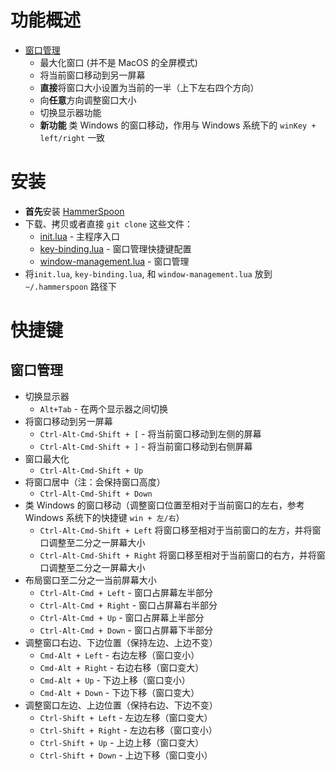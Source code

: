 # 功能概述
* [窗口管理](./window-management.lua)
    * 最大化窗口 (并不是 MacOS 的全屏模式)
    * 将当前窗口移动到另一屏幕
    * **直接**将窗口大小设置为当前的一半（上下左右四个方向）
    * 向**任意**方向调整窗口大小
    * 切换显示器功能
    * **新功能** 类 Windows 的窗口移动，作用与 Windows 系统下的 `winKey + left/right` 一致

# 安装
* **首先**安装 [HammerSpoon](https://github.com/Hammerspoon/hammerspoon)
* 下载、拷贝或者直接 `git clone` 这些文件：
    * [init.lua](https://github.com/leoatchina/hammerspon-config/blob/master/init.lua) - 主程序入口
    * [key-binding.lua](https://github.com/leoatchina/hammerspon-config/blob/master/key-binding.lua) - 窗口管理快捷键配置
    * [window-management.lua](https://github.com/leoatchina/hammerspon-config/blob/master/window-management.lua) - 窗口管理
* 将`init.lua`, `key-binding.lua`, 和 `window-management.lua` 放到 `~/.hammerspoon` 路径下

# 快捷键
## 窗口管理
* 切换显示器
  * `Alt+Tab` - 在两个显示器之间切换
* 将窗口移动到另一屏幕
	* `Ctrl-Alt-Cmd-Shift + [` - 将当前窗口移动到左侧的屏幕
	* `Ctrl-Alt-Cmd-Shift + ]` - 将当前窗口移动到右侧屏幕
* 窗口最大化
	* `Ctrl-Alt-Cmd-Shift + Up`
* 将窗口居中（注：会保持窗口高度）
	* `Ctrl-Alt-Cmd-Shift + Down`
* 类 Windows 的窗口移动（调整窗口位置至相对于当前窗口的左右，参考Windows 系统下的快捷键 `win + 左/右`）
  * `Ctrl-Alt-Cmd-Shift + Left`    将窗口移至相对于当前窗口的左方，并将窗口调整至二分之一屏幕大小
  * `Ctrl-Alt-Cmd-Shift + Right`   将窗口移至相对于当前窗口的右方，并将窗口调整至二分之一屏幕大小
* 布局窗口至二分之一当前屏幕大小
	* `Ctrl-Alt-Cmd + Left` - 窗口占屏幕左半部分
	* `Ctrl-Alt-Cmd + Right` - 窗口占屏幕右半部分
	* `Ctrl-Alt-Cmd + Up` - 窗口占屏幕上半部分
	* `Ctrl-Alt-Cmd + Down` - 窗口占屏幕下半部分
* 调整窗口右边、下边位置（保持左边、上边不变）
	* `Cmd-Alt + Left` - 右边左移（窗口变小）
	* `Cmd-Alt + Right` - 右边右移（窗口变大）
	* `Cmd-Alt + Up` - 下边上移（窗口变小）
	* `Cmd-Alt + Down` - 下边下移（窗口变大）
* 调整窗口左边、上边位置（保持右边、下边不变）
	* `Ctrl-Shift + Left` - 左边左移（窗口变大）
	* `Ctrl-Shift + Right` - 左边右移（窗口变小）
	* `Ctrl-Shift + Up` - 上边上移（窗口变大）
	* `Ctrl-Shift + Down` - 上边下移（窗口变小）
